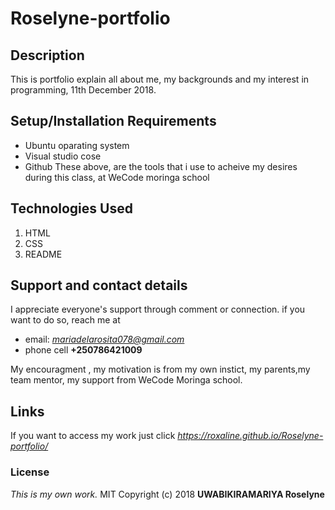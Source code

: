# Roselyne-portfolio
## Description
This is portfolio explain all about me, my backgrounds and my interest in programming, 11th December 2018.
## Setup/Installation Requirements
* Ubuntu oparating system
* Visual studio cose
* Github
These above, are the tools that i use to acheive my desires during this class, at WeCode moringa school
## Technologies Used
1. HTML
2. CSS
3. README
## Support and contact details
I appreciate everyone's support through comment or connection.
if you want to do so, reach me at 
* email: *mariadelarosita078@gmail.com*
* phone cell **+250786421009**

My encouragment , my motivation is from my own instict, my parents,my team mentor, my support from WeCode Moringa school.
## Links
If you want to access my work just click *https://roxaline.github.io/Roselyne-portfolio/*
### License
*This is my own work.*
MIT Copyright (c) 2018 **UWABIKIRAMARIYA Roselyne**